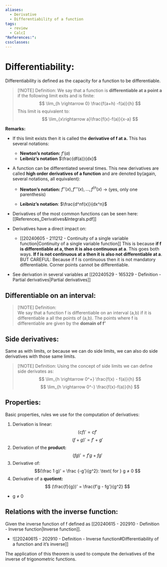 ```yaml
---
aliases:
  - Derivative
  - Differentiability of a function
tags:
  - review
  - CalcI
"References:": 
cssclasses:
---
```

# Differentiability: 
Differentiability is defined as the capacity for a function to be differentiable.

> [!NOTE] Definition:
> We say that a function is **differentiable at a point a** if the following limit exits and is finite: 
> $$
> \lim_{h \rightarrow 0} \frac{f(a+h) -f(a)}{h}
> $$
> This limit is equivalent to: 
> $$
> \lim_{x\rightarrow a}\frac{f(x)-f(a)}{x-a}
> $$
> 

**Remarks:**
+ If this limit exists then it is called the **derivative of f at a.** This has several notations: 
	+ **Newton’s notation:** $f’(a)$
	+ **Leibniz’s notation** $\frac{df(a)}{dx}$
+ A function can be differentiated several times. This new derivatives are called **high order derivatives of a function** and are denoted by(again, several notations, all equivalent): 
	+ **Newton’s notation:** $f’’(x), f’’’(x), …, f^{(n}(x)$ → (yes, only one parenthesis)
	  
	+ **Leibniz’s notation**: $\frac{d^nf(x)}{dx^n}$

+ Derivatives of the most common functions can be seen here: [[References_Derivatives&Integrals.pdf]]
+ Derivatives have a direct impact on:
  +  [[20240605 - 211212 - Continuity of a single variable function|Continuity of a single variable function]]
    This is because **if f is differentiable at a, then it is also continuous at a**. This goes both ways. **If f is not continuous at a then it is also not differentiable at a**. 
    BUT CAREFUL: Because if f is continuous then it is not mandatory differentiable. Corner points cannot be differentiable. 

+ See derivation in several variables at [[20240529 - 165329 - Definition - Partial derivatives|Partial derivatives]]


## Differentiable on an interval: 

> [!NOTE] Definition:  
> We say that a function f is differentiable on an interval (a,b) if it is differentiable a all the points of (a,b).
> The points where f is differentiable are given by the **domain of f’**
> 

## Side derivatives: 
Same as with limits, or because we can do side limits, we can also do side derivatives with those same limits. 

> [!NOTE] Definition: 
> Using the concept of side limits we can define side derivates as: 
>$$
> \lim_{h \rightarrow 0^+} \frac{f(x) - f(a)}{h}
> $$
> $$
> \lim_{h \rightarrow 0^-} \frac{f(x)-f(a)}{h}
> $$

## Properties: 
Basic properties, rules we use for the computation of derivatives: 

1. Derivation is linear: 
$$
(cf)' = cf'
$$
$$
(f+g)' = f' + g'
$$
2. Derivation of the **product:**
$$
(fg)' = f'g + fg'
$$
3. Derivative of:
$$(\frac 1 g)’ = \frac {-g’}{g^2}: \text{ for } g ≠ 0
$$
4. Derivative of a **quotient:** 
$$
(\frac{f}{g})' = \frac{f'g - fg'}{g^2}
$$
+ g ≠ 0

## Relations with the inverse function: 
Given the inverse function of f defined as [[20240615 - 202910 - Definition - Inverse function|Inverse function]]. 
+ ![[20240615 - 202910 - Definition - Inverse function#Differentiability of a function and it’s inverse]]

The application of this theorem is used to compute the derivatives of the inverse of trigonometric functions. 